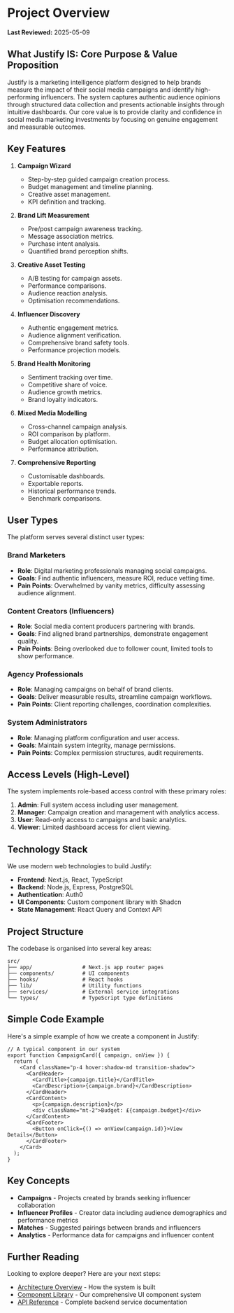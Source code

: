 # Project Overview

**Last Reviewed:** 2025-05-09

## What Justify IS: Core Purpose & Value Proposition

Justify is a marketing intelligence platform designed to help brands measure the impact of their social media campaigns and identify high-performing influencers. The system captures authentic audience opinions through structured data collection and presents actionable insights through intuitive dashboards. Our core value is to provide clarity and confidence in social media marketing investments by focusing on genuine engagement and measurable outcomes.

## Key Features

1.  **Campaign Wizard**

    - Step-by-step guided campaign creation process.
    - Budget management and timeline planning.
    - Creative asset management.
    - KPI definition and tracking.

2.  **Brand Lift Measurement**

    - Pre/post campaign awareness tracking.
    - Message association metrics.
    - Purchase intent analysis.
    - Quantified brand perception shifts.

3.  **Creative Asset Testing**

    - A/B testing for campaign assets.
    - Performance comparisons.
    - Audience reaction analysis.
    - Optimisation recommendations.

4.  **Influencer Discovery**

    - Authentic engagement metrics.
    - Audience alignment verification.
    - Comprehensive brand safety tools.
    - Performance projection models.

5.  **Brand Health Monitoring**

    - Sentiment tracking over time.
    - Competitive share of voice.
    - Audience growth metrics.
    - Brand loyalty indicators.

6.  **Mixed Media Modelling**

    - Cross-channel campaign analysis.
    - ROI comparison by platform.
    - Budget allocation optimisation.
    - Performance attribution.

7.  **Comprehensive Reporting**
    - Customisable dashboards.
    - Exportable reports.
    - Historical performance trends.
    - Benchmark comparisons.

## User Types

The platform serves several distinct user types:

### Brand Marketers

- **Role**: Digital marketing professionals managing social campaigns.
- **Goals**: Find authentic influencers, measure ROI, reduce vetting time.
- **Pain Points**: Overwhelmed by vanity metrics, difficulty assessing audience alignment.

### Content Creators (Influencers)

- **Role**: Social media content producers partnering with brands.
- **Goals**: Find aligned brand partnerships, demonstrate engagement quality.
- **Pain Points**: Being overlooked due to follower count, limited tools to show performance.

### Agency Professionals

- **Role**: Managing campaigns on behalf of brand clients.
- **Goals**: Deliver measurable results, streamline campaign workflows.
- **Pain Points**: Client reporting challenges, coordination complexities.

### System Administrators

- **Role**: Managing platform configuration and user access.
- **Goals**: Maintain system integrity, manage permissions.
- **Pain Points**: Complex permission structures, audit requirements.

## Access Levels (High-Level)

The system implements role-based access control with these primary roles:

1.  **Admin**: Full system access including user management.
2.  **Manager**: Campaign creation and management with analytics access.
3.  **User**: Read-only access to campaigns and basic analytics.
4.  **Viewer**: Limited dashboard access for client viewing.

## Technology Stack

We use modern web technologies to build Justify:

- **Frontend**: Next.js, React, TypeScript
- **Backend**: Node.js, Express, PostgreSQL
- **Authentication**: Auth0
- **UI Components**: Custom component library with Shadcn
- **State Management**: React Query and Context API

## Project Structure

The codebase is organised into several key areas:

```
src/
├── app/                # Next.js app router pages
├── components/         # UI components
├── hooks/              # React hooks
├── lib/                # Utility functions
├── services/           # External service integrations
└── types/              # TypeScript type definitions
```

## Simple Code Example

Here's a simple example of how we create a component in Justify:

```tsx
// A typical component in our system
export function CampaignCard({ campaign, onView }) {
  return (
    <Card className="p-4 hover:shadow-md transition-shadow">
      <CardHeader>
        <CardTitle>{campaign.title}</CardTitle>
        <CardDescription>{campaign.brand}</CardDescription>
      </CardHeader>
      <CardContent>
        <p>{campaign.description}</p>
        <div className="mt-2">Budget: £{campaign.budget}</div>
      </CardContent>
      <CardFooter>
        <Button onClick={() => onView(campaign.id)}>View Details</Button>
      </CardFooter>
    </Card>
  );
}
```

## Key Concepts

- **Campaigns** - Projects created by brands seeking influencer collaboration
- **Influencer Profiles** - Creator data including audience demographics and performance metrics
- **Matches** - Suggested pairings between brands and influencers
- **Analytics** - Performance data for campaigns and influencer content

## Further Reading

Looking to explore deeper? Here are your next steps:

- [Architecture Overview](../architecture/README.md) - How the system is built
- [Component Library](../components/component-library.md) - Our comprehensive UI component system
- [API Reference](../api/comprehensive-reference.md) - Complete backend service documentation
